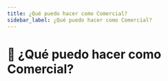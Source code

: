 ```yaml
---
title: ¿Qué puedo hacer como Comercial?
sidebar_label: ¿Qué puedo hacer como Comercial?
---
```


# 🧾 ¿Qué puedo hacer como Comercial?